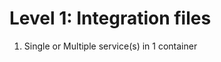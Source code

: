Level 1: Integration files
==========================

1) Single or Multiple service(s) in 1 container
